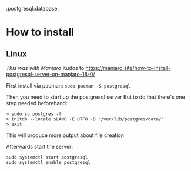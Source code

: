 :postgresql:database:

# How to install
## Linux
_This was with Manjaro_
Kudos to https://manjaro.site/how-to-install-postgresql-server-on-manjaro-18-0/

First install via pacman:
`sudo pacman -S postgresql`

Then you need to start up the postgresql server
But to do that there's one step needed beforehand:
```
> sudo su postgres -l
> initdb --locale $LANG -E UTF8 -D '/var/lib/postgres/data/'
> exit
```
This will produce more output about file creation

Afterwards start the server:
```
sudo systemctl start postgresql
sudo systemctl enable postgresql
```
